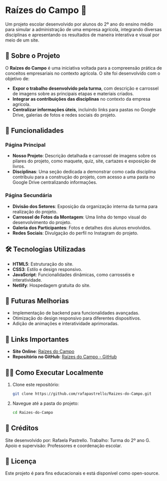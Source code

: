 # Raízes do Campo 🌱  

Um projeto escolar desenvolvido por alunos do 2º ano do ensino médio para simular a administração de uma empresa agrícola, integrando diversas disciplinas e apresentando os resultados de maneira interativa e visual por meio de um site.  

## 📑 Sobre o Projeto  

O **Raízes do Campo** é uma iniciativa voltada para a compreensão prática de conceitos empresariais no contexto agrícola. O site foi desenvolvido com o objetivo de:  

- **Expor o trabalho desenvolvido pela turma**, com descrição e carrossel de imagens sobre as principais etapas e materiais criados.  
- **Integrar as contribuições das disciplinas** no contexto da empresa agrícola.  
- **Centralizar informações úteis**, incluindo links para pastas no Google Drive, galerias de fotos e redes sociais do projeto.  

## 🌟 Funcionalidades  

### Página Principal  
- **Nosso Projeto**: Descrição detalhada e carrossel de imagens sobre os pilares do projeto, como maquete, quiz, site, cartazes e exposição de livros.  
- **Disciplinas**: Uma seção dedicada a demonstrar como cada disciplina contribuiu para a construção do projeto, com acesso a uma pasta no Google Drive centralizando informações.  

### Página Secundária  
- **Divisão dos Setores**: Exposição da organização interna da turma para realização do projeto.  
- **Carrossel de Fotos da Montagem**: Uma linha do tempo visual do desenvolvimento do projeto.  
- **Galeria dos Participantes**: Fotos e detalhes dos alunos envolvidos.  
- **Redes Sociais**: Divulgação do perfil no Instagram do projeto.  

## 🛠️ Tecnologias Utilizadas  

- **HTML5**: Estruturação do site.  
- **CSS3**: Estilo e design responsivo.  
- **JavaScript**: Funcionalidades dinâmicas, como carrosséis e interatividade.  
- **Netlify**: Hospedagem gratuita do site.  

## 🚀 Futuras Melhorias  

- Implementação de backend para funcionalidades avançadas.  
- Otimização do design responsivo para diferentes dispositivos.  
- Adição de animações e interatividade aprimoradas.  

## 🎨 Links Importantes  

- **Site Online**: [Raízes do Campo](https://raizesdocampo.netlify.app/)  
- **Repositório no GitHub**: [Raízes do Campo - GitHub](https://github.com/rafapastrello/Raizes-do-Campo.git)  

## 🧑‍💻 Como Executar Localmente  

1. Clone este repositório:  
   ```bash  
   git clone https://github.com/rafapastrello/Raizes-do-Campo.git

2. Navegue até a pasta do projeto:
   ```bash
   cd Raizes-do-Campo  

## 👫 Créditos
Site desenvolvido por: Rafaela Pastrello.
Trabalho: Turma do 2º ano G.
Apoio e supervisão: Professores e coordenação escolar.

## 📜 Licença
Este projeto é para fins educacionais e está disponível como open-source.

